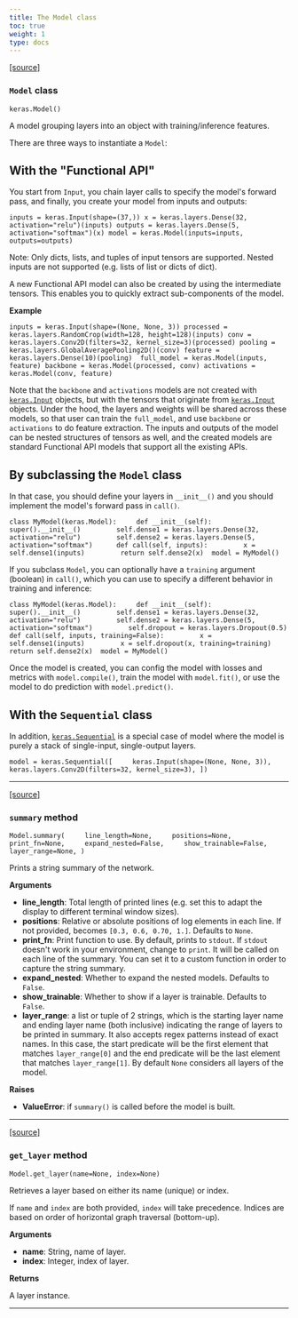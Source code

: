 ```yaml
---
title: The Model class
toc: true
weight: 1
type: docs
---
```


[\[source\]](https://github.com/keras-team/keras/tree/v3.6.0/keras/src/models/model.py#L32)

### `Model` class

`keras.Model()`

A model grouping layers into an object with training/inference features.

There are three ways to instantiate a `Model`:

## With the "Functional API"

You start from `Input`, you chain layer calls to specify the model's forward pass, and finally, you create your model from inputs and outputs:

`inputs = keras.Input(shape=(37,)) x = keras.layers.Dense(32, activation="relu")(inputs) outputs = keras.layers.Dense(5, activation="softmax")(x) model = keras.Model(inputs=inputs, outputs=outputs)`

Note: Only dicts, lists, and tuples of input tensors are supported. Nested inputs are not supported (e.g. lists of list or dicts of dict).

A new Functional API model can also be created by using the intermediate tensors. This enables you to quickly extract sub-components of the model.

**Example**

`inputs = keras.Input(shape=(None, None, 3)) processed = keras.layers.RandomCrop(width=128, height=128)(inputs) conv = keras.layers.Conv2D(filters=32, kernel_size=3)(processed) pooling = keras.layers.GlobalAveragePooling2D()(conv) feature = keras.layers.Dense(10)(pooling)  full_model = keras.Model(inputs, feature) backbone = keras.Model(processed, conv) activations = keras.Model(conv, feature)`

Note that the `backbone` and `activations` models are not created with [`keras.Input`](/api/layers/core_layers/input#input-function) objects, but with the tensors that originate from [`keras.Input`](/api/layers/core_layers/input#input-function) objects. Under the hood, the layers and weights will be shared across these models, so that user can train the `full_model`, and use `backbone` or `activations` to do feature extraction. The inputs and outputs of the model can be nested structures of tensors as well, and the created models are standard Functional API models that support all the existing APIs.

## By subclassing the `Model` class

In that case, you should define your layers in `__init__()` and you should implement the model's forward pass in `call()`.

`class MyModel(keras.Model):     def __init__(self):         super().__init__()         self.dense1 = keras.layers.Dense(32, activation="relu")         self.dense2 = keras.layers.Dense(5, activation="softmax")      def call(self, inputs):         x = self.dense1(inputs)         return self.dense2(x)  model = MyModel()`

If you subclass `Model`, you can optionally have a `training` argument (boolean) in `call()`, which you can use to specify a different behavior in training and inference:

`class MyModel(keras.Model):     def __init__(self):         super().__init__()         self.dense1 = keras.layers.Dense(32, activation="relu")         self.dense2 = keras.layers.Dense(5, activation="softmax")         self.dropout = keras.layers.Dropout(0.5)      def call(self, inputs, training=False):         x = self.dense1(inputs)         x = self.dropout(x, training=training)         return self.dense2(x)  model = MyModel()`

Once the model is created, you can config the model with losses and metrics with `model.compile()`, train the model with `model.fit()`, or use the model to do prediction with `model.predict()`.

## With the `Sequential` class

In addition, [`keras.Sequential`](/api/models/sequential#sequential-class) is a special case of model where the model is purely a stack of single-input, single-output layers.

`model = keras.Sequential([     keras.Input(shape=(None, None, 3)),     keras.layers.Conv2D(filters=32, kernel_size=3), ])`

---

[\[source\]](https://github.com/keras-team/keras/tree/v3.6.0/keras/src/models/model.py#L216)

### `summary` method

`Model.summary(     line_length=None,     positions=None,     print_fn=None,     expand_nested=False,     show_trainable=False,     layer_range=None, )`

Prints a string summary of the network.

**Arguments**

- **line_length**: Total length of printed lines (e.g. set this to adapt the display to different terminal window sizes).
- **positions**: Relative or absolute positions of log elements in each line. If not provided, becomes `[0.3, 0.6, 0.70, 1.]`. Defaults to `None`.
- **print_fn**: Print function to use. By default, prints to `stdout`. If `stdout` doesn't work in your environment, change to `print`. It will be called on each line of the summary. You can set it to a custom function in order to capture the string summary.
- **expand_nested**: Whether to expand the nested models. Defaults to `False`.
- **show_trainable**: Whether to show if a layer is trainable. Defaults to `False`.
- **layer_range**: a list or tuple of 2 strings, which is the starting layer name and ending layer name (both inclusive) indicating the range of layers to be printed in summary. It also accepts regex patterns instead of exact names. In this case, the start predicate will be the first element that matches `layer_range[0]` and the end predicate will be the last element that matches `layer_range[1]`. By default `None` considers all layers of the model.

**Raises**

- **ValueError**: if `summary()` is called before the model is built.

---

[\[source\]](https://github.com/keras-team/keras/tree/v3.6.0/keras/src/models/model.py#L175)

### `get_layer` method

`Model.get_layer(name=None, index=None)`

Retrieves a layer based on either its name (unique) or index.

If `name` and `index` are both provided, `index` will take precedence. Indices are based on order of horizontal graph traversal (bottom-up).

**Arguments**

- **name**: String, name of layer.
- **index**: Integer, index of layer.

**Returns**

A layer instance.

---

